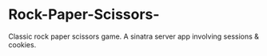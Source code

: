 # Rock-Paper-Scissors-
Classic rock paper scissors game. A sinatra server app involving sessions &amp; cookies. 
